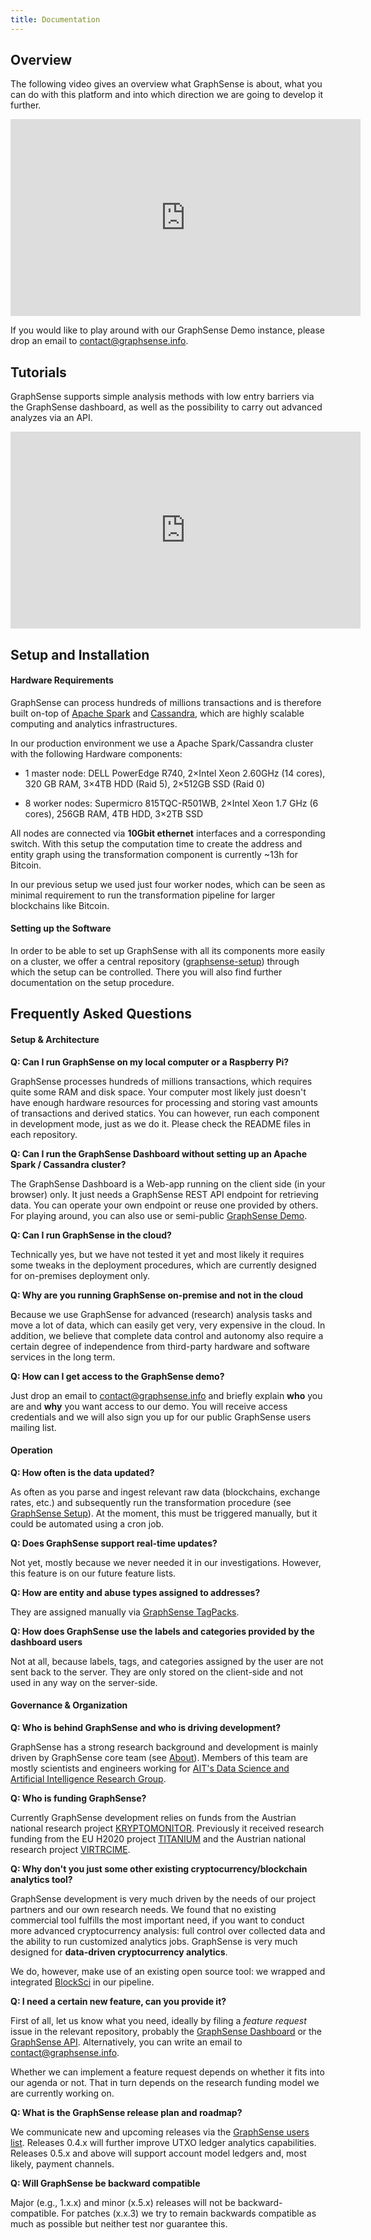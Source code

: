 ```yaml
---
title: Documentation
---
```


<h2>Overview</h2>

The following video gives an overview what GraphSense is about, what you can do with this platform and into which direction we are going to develop it further.

<div class="container mb-2">
  <p class="text-center m-auto">
		<iframe width="560" height="315" src="https://www.youtube.com/embed/H41LrA3NCo4" frameborder="0" allow="accelerometer; autoplay; clipboard-write; encrypted-media; gyroscope; picture-in-picture" allowfullscreen></iframe>
  </p>
</div>

If you would like to play around with our GraphSense Demo instance, please drop an email to <a href="mailto:contact@graphsense.info">contact@graphsense.info</a>.

<h2 class="mt-3">Tutorials</h2>

GraphSense supports simple analysis methods with low entry barriers via the GraphSense dashboard, as well as the possibility to carry out advanced analyzes via an API.

<div class="container">
  <p class="text-center m-auto">
  	<iframe width="560" height="315" src="https://www.youtube.com/embed/BagxRwv6ykA" frameborder="0" allow="accelerometer; autoplay; clipboard-write; encrypted-media; gyroscope; picture-in-picture" allowfullscreen></iframe>
  </p>
</div>


<h2 class="mt-3">Setup and Installation</h2>

<h4>Hardware Requirements</h4>

GraphSense can process hundreds of millions transactions and is therefore built on-top of [Apache Spark](spark) and [Cassandra](cassandra), which are highly scalable computing and analytics infrastructures.

In our production environment we use a Apache Spark/Cassandra cluster with the following Hardware components:

* 1 master node: DELL PowerEdge R740, 2×Intel Xeon 2.60GHz (14 cores), 320 GB RAM, 3×4TB HDD (Raid 5), 2×512GB SSD (Raid 0)

* 8 worker nodes: Supermicro 815TQC-R501WB, 2×Intel Xeon 1.7 GHz (6 cores), 256GB RAM, 4TB HDD, 3×2TB SSD

All nodes are connected via **10Gbit ethernet** interfaces and a corresponding switch. With this setup the computation time to create the address and entity graph using the transformation component is currently \~13h for Bitcoin.

In our previous setup we used just four worker nodes, which can be seen as minimal requirement to run the transformation pipeline for larger blockchains like Bitcoin.

<h4>Setting up the Software</h4>

In order to be able to set up GraphSense with all its components more easily on a cluster, we offer a central repository ([graphsense-setup](https://github.com/graphsense/graphsense-setup)) through which the setup can be controlled. There you will also find further documentation on the setup procedure.

<h2 class="mt-3">Frequently Asked Questions</h2>

<h4>Setup & Architecture</h4>

**Q: Can I run GraphSense on my local computer or a Raspberry Pi?**

GraphSense processes hundreds of millions transactions, which requires quite some RAM and disk space. Your computer most likely just doesn't have enough hardware resources for processing and storing vast amounts of transactions and derived statics. You can however, run each component in development mode, just as we do it. Please check the README files in each repository.

**Q: Can I run the GraphSense Dashboard without setting up an Apache Spark / Cassandra cluster?**

The GraphSense Dashboard is a Web-app running on the client side (in your browser) only. It just needs a GraphSense REST API endpoint for retrieving data. You can operate your own endpoint or reuse one provided by others. For playing around, you can also use or semi-public [GraphSense Demo](https://demo.graphsense.info).

**Q: Can I run GraphSense in the cloud?**

Technically yes, but we have not tested it yet and most likely it requires some tweaks in the deployment procedures, which are currently designed for on-premises deployment only.

**Q: Why are you running GraphSense on-premise and not in the cloud**

Because we use GraphSense for advanced (research) analysis tasks and move a lot of data, which can easily get very, very expensive in the cloud. In addition, we believe that complete data control and autonomy also require a certain degree of independence from third-party hardware and software services in the long term.

**Q: How can I get access to the GraphSense demo?**

Just drop an email to [contact@graphsense.info](mailto:contact@graphsense.info) and briefly explain **who** you are and **why** you want access to our demo. You will receive access credentials and we will also sign you up for our public GraphSense users mailing list.

<h4>Operation</h4>

**Q: How often is the data updated?**

As often as you parse and ingest relevant raw data (blockchains, exchange rates, etc.) and subsequently run the transformation procedure (see [GraphSense Setup](https://github.com/graphsense/graphsense-setup)). At the moment, this must be triggered manually, but it could be automated using a cron job.

**Q: Does GraphSense support real-time updates?**

Not yet, mostly because we never needed it in our investigations. However, this feature is on our future feature lists.

**Q: How are entity and abuse types assigned to addresses?**

They are assigned manually via [GraphSense TagPacks](https://github.com/graphsense/graphsense-tagpacks).

**Q: How does GraphSense use the labels and categories provided by the dashboard users**

Not at all, because labels, tags, and categories assigned by the user are not sent back to the server. They are only stored on the client-side and not used in any way on the server-side.


<h4>Governance & Organization</h4>

**Q: Who is behind GraphSense and who is driving development?**

GraphSense has a strong research background and development is mainly driven by GraphSense core team (see [About](about.html)). Members of this team are mostly scientists and engineers working for [AIT's Data Science and Artificial Intelligence Research Group](https://www.ait.ac.at/themen/data-science/).

**Q: Who is funding GraphSense?**

Currently GraphSense development relies on funds from the Austrian national research project [KRYPTOMONITOR](https://kryptomonitor-project.info/). Previously it received research funding from the EU H2020 project [TITANIUM](https://titanium-project.eu/) and the Austrian national research project [VIRTRCIME](https://virtcrime-project.info/).

**Q: Why don't you just some other existing cryptocurrency/blockchain analytics tool?**

GraphSense development is very much driven by the needs of our project partners and our own research needs. We found that no existing commercial tool fulfills the most important need, if you want to conduct more advanced cryptocurrency analysis: full control over collected data and the ability to run customized analytics jobs. GraphSense is very much designed for **data-driven cryptocurrency analytics**.

We do, however, make use of an existing open source tool: we wrapped and integrated [BlockSci](https://github.com/citp/BlockSci) in our pipeline.

**Q: I need a certain new feature, can you provide it?**

First of all, let us know what you need, ideally by filing a *feature request* issue in the relevant repository, probably the [GraphSense Dashboard](https://github.com/graphsense/graphsense-dashboard) or the [GraphSense API](https://github.com/graphsense/graphsense-openapi). Alternatively, you can write an email to [contact@graphsense.info](mailto:contact@graphsense.info).

Whether we can implement a feature request depends on whether it fits into our agenda or not. That in turn depends on the research funding model we are currently working on.

**Q: What is the GraphSense release plan and roadmap?**

We communicate new and upcoming releases via the [GraphSense users list](https://groups.google.com/g/graphsense-users). Releases 0.4.x will further improve UTXO ledger analytics capabilities. Releases 0.5.x and above will support account model ledgers and, most likely, payment channels.

**Q: Will GraphSense be backward compatible**

Major (e.g., 1.x.x) and minor (x.5.x) releases will not be backward-compatible. For patches (x.x.3) we try to remain backwards compatible as much as possible but neither test nor guarantee this.  


[spark]: https://spark.apache.org/
[cassandra]: https://cassandra.apache.org/
